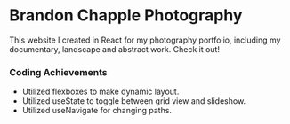 <h1>Brandon Chapple Photography</h1>

<p>This website I created in React for my photography portfolio, including my documentary, landscape and abstract work. Check it out!</p>

<h3>Coding Achievements</h3>
<ul>
<li>Utilized flexboxes to make dynamic layout.</li>
<li>Utilized useState to toggle between grid view and slideshow.</li>
<li>Utilized useNavigate for changing paths.</li>
